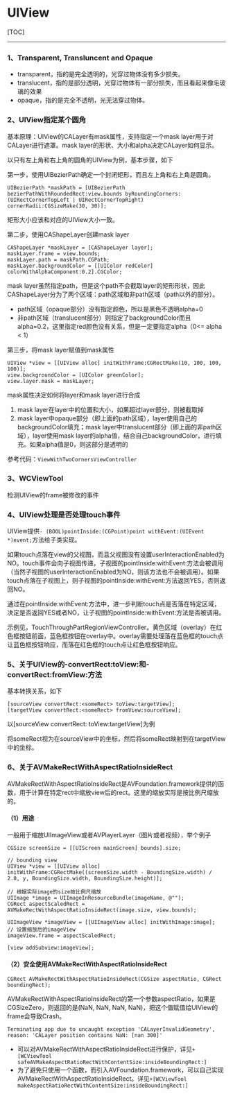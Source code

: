 # UIView

[TOC]

---

### 1、Transparent, Transluncent and Opaque 

* transparent，指的是完全透明的，光穿过物体没有多少损失。
* translucent，指的是部分透明，光穿过物体有一部分损失，而且看起来像毛玻璃的效果
* opaque，指的是完全不透明，光无法穿过物体。



### 2、UIView指定某个圆角

基本原理：UIView的CALayer有mask属性，支持指定一个mask layer用于对CALayer进行遮罩。mask layer的形状、大小和alpha决定CALayer如何显示。

以只有左上角和右上角的圆角的UIView为例，基本步骤，如下

第一步，使用UIBezierPath确定一个封闭矩形，而且左上角和右上角是圆角。

```
UIBezierPath *maskPath = [UIBezierPath bezierPathWithRoundedRect:view.bounds byRoundingCorners:(UIRectCornerTopLeft | UIRectCornerTopRight) cornerRadii:CGSizeMake(30, 30)];
```
>
矩形大小应该和对应的UIView大小一致。

第二步，使用CAShapeLayer创建mask layer

```
CAShapeLayer *maskLayer = [CAShapeLayer layer];
maskLayer.frame = view.bounds;
maskLayer.path = maskPath.CGPath;
maskLayer.backgroundColor = [[UIColor redColor] colorWithAlphaComponent:0.2].CGColor;
```
>
mask layer虽然指定path，但是这个path不会截取layer的矩形形状，因此CAShapeLayer分为了两个区域：path区域和非path区域（path以外的部分）。
>
* path区域（opaque部分）没有指定颜色，所以是黑色不透明alpha=0
* 非path区域（translucent部分）则指定了backgroundColor而且alpha=0.2，这里指定red颜色没有关系，但是一定要指定alpha（0<= alpha < 1）

第三步，将mask layer赋值到mask属性

```
UIView *view = [[UIView alloc] initWithFrame:CGRectMake(10, 100, 100, 100)];
view.backgroundColor = [UIColor greenColor];
view.layer.mask = maskLayer;
```

mask属性决定如何将layer和mask layer进行合成

1. mask layer在layer中的位置和大小，如果超过layer部分，则被截取掉
2. mask layer中opaque部分（即上面的path区域），layer使用自己的backgroundColor填充；mask layer中translucent部分（即上面的非path区域），layer使用mask layer的alpha值，结合自己backgroundColor，进行填充。如果alpha值是0，则这部分是透明的

参考代码：`ViewWithTwoCornersViewController`



### 3、WCViewTool

检测UIView的frame被修改的事件



### 4、UIView处理是否处理touch事件

UIView提供`- (BOOL)pointInside:(CGPoint)point withEvent:(UIEvent *)event;`方法给子类实现。

如果touch点落在view的父视图，而且父视图没有设置userInteractionEnabled为NO。touch事件会向子视图传递，子视图的pointInside:withEvent:方法会被调用（当然子视图的userInteractionEnabled为NO，则该方法也不会被调用）。如果touch点落在子视图上，则子视图的pointInside:withEvent:方法返回YES，否则返回NO。

通过在pointInside:withEvent:方法中，进一步判断touch点是否落在特定区域，决定是否返回YES或者NO，让子视图的pointInside:withEvent:方法是否被调用。

示例见，TouchThroughPartRegionViewController。黄色区域（overlay）在红色框按钮前面，蓝色框按钮在overlay中。overlay需要处理落在蓝色框的touch点让蓝色框按钮响应，而落在红色框的touch点让红色框按钮响应。



### 5、关于UIView的-convertRect:toView:和-convertRect:fromView:方法

基本转换关系，如下

```
[sourceView convertRect:<someRect> toView:targetView];
[targetView convertRect:<someRect> fromView:sourceView];
```

以[sourceView convertRect:<someRect> toView:targetView]为例

将someRect视为在sourceView中的坐标，然后将someRect映射到在targetView中的坐标。



### 6、关于AVMakeRectWithAspectRatioInsideRect

AVMakeRectWithAspectRatioInsideRect是AVFoundation.framework提供的函数，用于计算在特定rect中缩放view后的rect。这里的缩放实际是按比例尺缩放的。

#### （1）用途

一般用于缩放UIImageView或者AVPlayerLayer（图片或者视频），举个例子

```
CGSize screenSize = [[UIScreen mainScreen] bounds].size;

// bounding view
UIView *view = [[UIView alloc] initWithFrame:CGRectMake((screenSize.width - BoundingSize.width) / 2.0, y, BoundingSize.width, BoundingSize.height)];

// 根据实际image的size按比例尺缩放
UIImage *image = UIImageInResourceBundle(imageName, @"");
CGRect aspectScaledRect = AVMakeRectWithAspectRatioInsideRect(image.size, view.bounds);

UIImageView *imageView = [[UIImageView alloc] initWithImage:image];
// 设置缩放后的imageView
imageView.frame = aspectScaledRect;

[view addSubview:imageView];
```



#### （2）安全使用AVMakeRectWithAspectRatioInsideRect

```
CGRect AVMakeRectWithAspectRatioInsideRect(CGSize aspectRatio, CGRect boundingRect);
```

AVMakeRectWithAspectRatioInsideRect的第一个参数aspectRatio，如果是CGSizeZero，则返回的是(NaN, NaN, NaN, NaN)，把这个值赋值给UIView的frame会导致Crash。

```
Terminating app due to uncaught exception 'CALayerInvalidGeometry', reason: 'CALayer position contains NaN: [nan 300]'
```



* 可以对AVMakeRectWithAspectRatioInsideRect进行保护，详见`+[WCViewTool safeAVMakeAspectRatioRectWithContentSize:insideBoundingRect:]`
* 为了避免只使用一个函数，而引入AVFoundation.framework，可以自己实现AVMakeRectWithAspectRatioInsideRect。详见`+[WCViewTool makeAspectRatioRectWithContentSize:insideBoundingRect:]`




